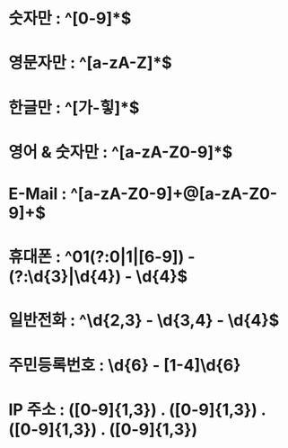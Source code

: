 # 숫자만 : ^[0-9]*$

# 영문자만 : ^[a-zA-Z]*$

# 한글만 : ^[가-힣]*$

# 영어 & 숫자만 : ^[a-zA-Z0-9]*$

# E-Mail : ^[a-zA-Z0-9]+@[a-zA-Z0-9]+$

# 휴대폰 : ^01(?:0|1|[6-9]) - (?:\d{3}|\d{4}) - \d{4}$

# 일반전화 : ^\d{2,3} - \d{3,4} - \d{4}$

# 주민등록번호 : \d{6} \- [1-4]\d{6}

# IP 주소 : ([0-9]{1,3}) \. ([0-9]{1,3}) \. ([0-9]{1,3}) \. ([0-9]{1,3})
